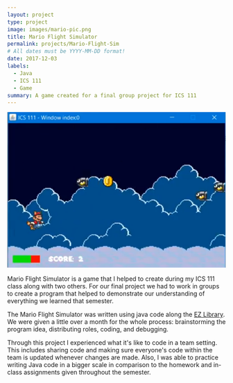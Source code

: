 ```yaml
---
layout: project
type: project
image: images/mario-pic.png
title: Mario Flight Simulator
permalink: projects/Mario-Flight-Sim
# All dates must be YYYY-MM-DD format!
date: 2017-12-03
labels:
  - Java
  - ICS 111
  - Game
summary: A game created for a final group project for ICS 111
---
```


<img class="ui medium right floated rounded image" src="../images/game-pic.png">

Mario Flight Simulator is a game that I helped to create during my ICS 111 class along with two others. For our final project we had to work in groups to create a program that helped to demonstrate our understanding of everything we learned that semester.

The Mario Flight Simulator was written using java code along the [EZ Library](http://www2.hawaii.edu/~dylank/ics111/). We were given a little over a month for the whole process: brainstorming the program idea, distributing roles, coding, and debugging. 

Through this project I experienced what it's like to code in a team setting. This includes sharing code and making sure everyone's code within the team is updated whenever changes are made. Also, I was able to practice writing Java code in a bigger scale in comparison to the homework and in-class assignments given throughout the semester.
